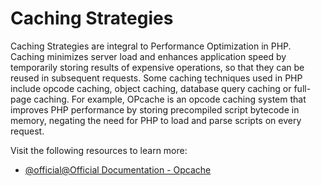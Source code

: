 # Caching Strategies

Caching Strategies are integral to Performance Optimization in PHP. Caching minimizes server load and enhances application speed by temporarily storing results of expensive operations, so that they can be reused in subsequent requests. Some caching techniques used in PHP include opcode caching, object caching, database query caching or full-page caching. For example, OPcache is an opcode caching system that improves PHP performance by storing precompiled script bytecode in memory, negating the need for PHP to load and parse scripts on every request. 

Visit the following resources to learn more:

- [@official@Official Documentation - Opcache](https://www.php.net/manual/en/book.opcache.php)